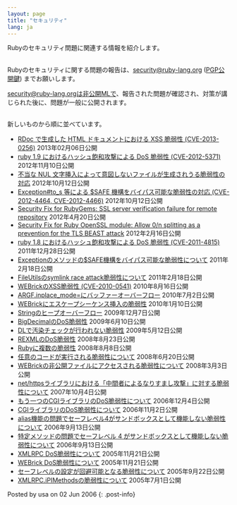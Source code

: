 ```yaml
---
layout: page
title: "セキュリティ"
lang: ja
---
```


Rubyのセキュリティ問題に関連する情報を紹介します。

## 

Rubyのセキュリティに関する問題の報告は、[security@ruby-lang.org](mailto:security@ruby-lang.org)
([PGP公開鍵](/security.asc)) までお願いします。

security@ruby-lang.orgは非公開MLで、報告された問題が確認され、対策が講じられた後に、問題が一般に公開されます。

## 

新しいものから順に並べています。

* [RDoc で生成した HTML ドキュメントにおける XSS 脆弱性 (CVE-2013-0256)][1] 2013年02月06日公開
* [ruby 1.9 におけるハッシュ飽和攻撃による DoS 脆弱性 (CVE-2012-5371)][2] 2012年11月10日公開
* [不当な NUL 文字挿入によって意図しないファイルが生成されうる脆弱性の対応][3] 2012年10月12日公開
* [Exception#to\_s 等による $SAFE 機構をバイパス可能な脆弱性の対応 (CVE-2012-4464,
  CVE-2012-4466)][4] 2012年10月12日公開
* [Security Fix for RubyGems: SSL server verification failure for remote
  repository][5] 2012年4月20日公開
* [Security Fix for Ruby OpenSSL module: Allow 0/n splitting as a
  prevention for the TLS BEAST attack][6] 2012年2月16日公開
* [ruby 1.8 におけるハッシュ飽和攻撃による DoS 脆弱性 (CVE-2011-4815)][7] 2011年12月28日公開
* [Exceptionのメソッドの$SAFE機構をバイパス可能な脆弱性について][8] 2011年2月18日公開
* [FileUtilsのsymlink race attack脆弱性について][9] 2011年2月18日公開
* [WEBrickのXSS脆弱性 (CVE-2010-0541)][10] 2010年8月16日公開
* [ARGF.inplace\_mode=にバッファーオーバーフロー][11] 2010年7月2日公開
* [WEBrickにエスケープシーケンス挿入の脆弱性](/ja/news/2010/01/10/webrick-escape-sequence-injection/)
  2010年1月10日公開
* [Stringのヒープオーバーフロー](/ja/news/2009/12/07/string/) 2009年12月7日公開
* [BigDecimalのDoS脆弱性](/ja/news/2009/06/10/dos-vulnerability-in-bigdecimal/)
  2009年6月10日公開
* [DLで汚染チェックが行われない脆弱性](/ja/news/2009/05/12/ruby-1-9-1-p129-released/)
  2009年5月12日公開
* [REXMLのDoS脆弱性](/ja/news/2008/08/23/dos-vulnerability-in-rexml/)
  2008年8月23日公開
* [Rubyに複数の脆弱性][12] 2008年8月8日公開
* [任意のコードが実行される脆弱性について](/ja/news/2008/06/20/arbitrary-code-execution-vulnerabilities)
  2008年6月20日公開
* [WEBrickの非公開ファイルにアクセスされる脆弱性について](/ja/news/2008/03/03/webrick-file-access-vulnerability/)
  2008年3月3日公開
* [net/httpsライブラリにおける「中間者によるなりすまし攻撃」に対する脆弱性について](/ja/news/2007/10/04/isecpartners-com-2007-006-rubyssl/)
  2007年10月4日公開
* [もう一つのCGIライブラリのDoS脆弱性について](/ja/news/2006/12/04/another-dos-vulnerability-in-cgi-library/)
  2006年12月4日公開
* [CGIライブラリのDoS脆弱性について](/ja/news/2006/11/02/CVE-2006-5467/) 2006年11月2日公開
* [alias機能の問題でセーフレベル4がサンドボックスとして機能しない脆弱性について](/ja/news/2006/09/13/JVN83768862/)
  2006年9月13日公開
* [特定メソッドの問題でセーフレベル 4
  がサンドボックスとして機能しない脆弱性について](/ja/news/2006/09/13/JVN13947696/)
  2006年9月13日公開
* [XMLRPC DoS脆弱性について](/ja/news/2005/11/22/20051122) 2005年11月21日公開
* [WEBrick DoS脆弱性について](/ja/news/2005/11/21/20051121) 2005年11月21日公開
* [セーフレベルの設定が回避可能となる脆弱性について](/ja/news/2005/09/22/20050922) 2005年9月22日公開
* [XMLRPC.iPIMethodsの脆弱性について](/ja/news/2005/07/01/20050701) 2005年7月1日公開

Posted by usa on 02 Jun 2006
{: .post-info}



[1]: http://www.ruby-lang.org/ja/news/2013/02/06/rdoc-xss-cve-2013-0256/ 
[2]: http://www.ruby-lang.org/ja/news/2012/11/09/ruby19-hashdos-cve-2012-5371/ 
[3]: http://www.ruby-lang.org/ja/news/2012/10/12/poisoned-NUL-byte-vulnerability/ 
[4]: http://www.ruby-lang.org/ja/news/2012/10/12/cve-2012-4464-cve-2012-4466/ 
[5]: http://www.ruby-lang.org/en/news/2012/04/20/ruby-1-9-3-p194-is-released/ 
[6]: http://www.ruby-lang.org/en/news/2012/02/16/security-fix-for-ruby-openssl-module-allow-0n-splitting-as-a-prevention-for-the-tls-beast-attack-/ 
[7]: http://www.ruby-lang.org/en/news/2011/12/28/denial-of-service-attack-was-found-for-rubys-hash-algorithm-cve-2011-4815/ 
[8]: http://www.ruby-lang.org/ja/news/2011/02/18/exception-methods-can-bypass-safe/ 
[9]: http://www.ruby-lang.org/ja/news/2011/02/18/fileutils-is-vulnerable-to-symlink-race-attacks/ 
[10]: http://www.ruby-lang.org/ja/news/2010/08/16/xss-in-webrick-cve-2010-0541/ 
[11]: http://www.ruby-lang.org/ja/news/2010/07/02/ruby-1-9-1-p429-is-released/ 
[12]: http://www.ruby-lang.org/ja/news/2008/08/08/multiple-vulnerabilities-in-ruby/ 
